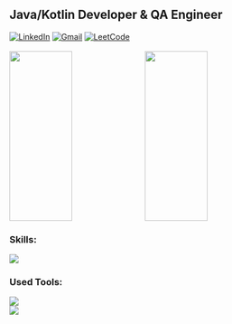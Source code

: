 
## Java/Kotlin Developer & QA Engineer

<div align="left">
<a href="https://www.linkedin.com/in/vladimir-sobornov/"><img alt="LinkedIn" src="https://img.shields.io/badge/linkedin-%230077B5.svg?style=for-the-badge&logo=linkedin&logoColor=white"/></a>
<a href="mailto:thecodegod1@gmail.com"><img alt="Gmail" src="https://img.shields.io/badge/Gmail-D14836?style=for-the-badge&logo=gmail&logoColor=white"/></a>
<a href="https://leetcode.com/SobornovDev/"><img alt="LeetCode" src="https://img.shields.io/badge/LeetCode-FFA116?style=for-the-badge&logo=leetcode&logoColor=white"/></a>
</div>

<br/>

 
<div>
<img align="left" src="https://github-readme-stats.vercel.app/api?username=SobornovDev&show_icons=true&theme=tokyonight&border_radus=10" height="300px" width="47%"/>
<img align="rigth" src="https://github-readme-stats.vercel.app/api/top-langs/?username=SobornovDev&show_icons=true&theme=tokyonight&border_radus=10" height="300px" width="47%"/>
</div> 
 
### Skills:

[![](https://skillicons.dev/icons?i=java,spring,hibernate,kotlin,aws,postgres)]()

### Used Tools:

[![](https://skillicons.dev/icons?i=stackoverflow,git,idea,eclipse,docker,vscode)]()                                                             
                                                                                                                                                    </a>                                                                                                                                                   [![](https://skillicons.dev/icons?i=jenkins,openshift,matlab,prometheus,r)]()





